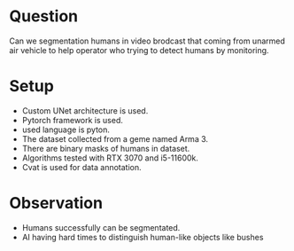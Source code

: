 # Question
Can we segmentation humans in video brodcast that coming from unarmed air vehicle to help operator who trying to detect humans by monitoring.

# Setup
- Custom UNet architecture is used.
- Pytorch framework is used.
- used language is pyton.
- The dataset collected from a geme named Arma 3.
- There are binary masks of humans in dataset.
- Algorithms tested with RTX 3070 and i5-11600k.
- Cvat is used for data annotation.

# Observation
- Humans successfully can be segmentated.
- AI having hard times to distinguish human-like objects like bushes


